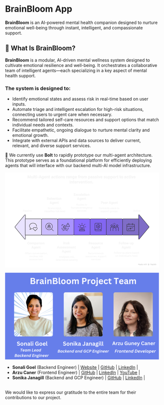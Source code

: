 
# BrainBloom App

**BrainBloom** is an AI-powered mental health companion designed to nurture emotional well-being through instant, intelligent, and compassionate support.

## 🌸 What Is BrainBloom?
**BrainBloom** is a modular, AI-driven mental wellness system designed to cultivate emotional resilience and well-being. It orchestrates a collaborative team of intelligent agents—each specializing in a key aspect of mental health support.</br>

### The system is designed to:

- Identify emotional states and assess risk in real-time based on user inputs.
- Automate triage and intelligent escalation for high-risk situations, connecting users to urgent care when necessary.
- Recommend tailored self-care resources and support options that match individual needs and contexts.
- Facilitate empathetic, ongoing dialogue to nurture mental clarity and emotional growth.
- Integrate with external APIs and data sources to deliver current, relevant, and diverse support services.

🌿 We currently use **Bolt** to rapidly prototype our multi-agent architecture. This prototype serves as a foundational platform for efficiently deploying agents that will interface with our backend multi-AI model infrastructure.

![alt text](<BrainBloom-visual selection.png>)

![project_team](assets/BrainBloom.png)

- **Sonali Goel** (Backend Engineer) | [Website](https://sonaligoel.carrd.co/) | [GitHub](https://github.com/goelsonali) | [LinkedIn](https://www.linkedin.com/in/sonali-goel-tech/) | 
- **Arzu Caner** (Frontend Engineer) | [GitHub](https://github.com/arzucaner) | [LinkedIn](https://www.linkedin.com/in/arzucaner/) | [YouTube](@Codearz) |
- **Sonika Janagill** (Backend and GCP Engineer) | [GitHub](https://github.com/sjanagill) | [LinkedIn](https://www.linkedin.com/in/sonikaj/) | 

</br>We would like to express our gratitude to the entire team for their contributions to our project.
